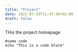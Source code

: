 ```yaml
---
title: "Project"
date: 2022-07-29T11:47:58+02:00
draft: false
---
```


THis the project homepage



```Shell
#some code
echo "This is a code block"
```